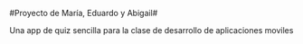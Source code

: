 #Proyecto de María, Eduardo y Abigail#

Una app de quiz sencilla para la clase de desarrollo de aplicaciones moviles
